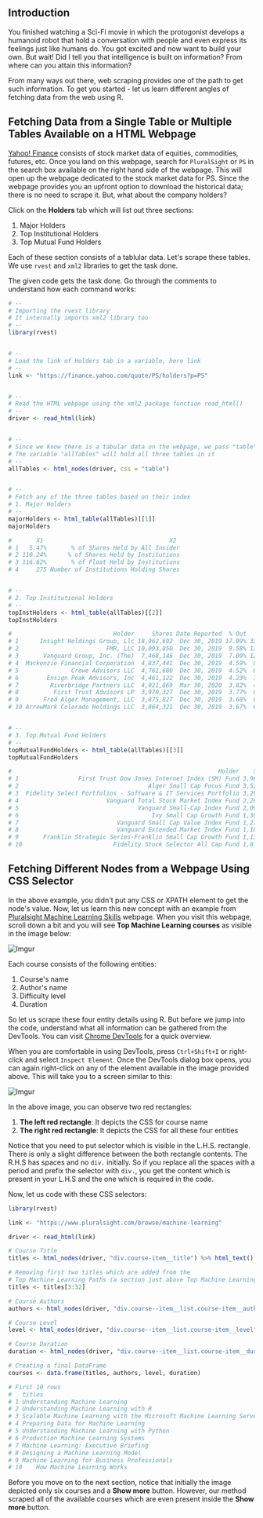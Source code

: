 ## Introduction
You finished watching a Sci-Fi movie in which the protogonist develops a humanoid robot that hold a conversation with people and even express its feelings just like humans do. You got excited and now want to build your own. But wait! Did I tell you that intelligence is built on information? From where can you attain this information?

From many ways out there, web scraping provides one of the path to get such information. To get you started - let us learn different angles of fetching data from the web using R. 

## Fetching Data from a Single Table or Multiple Tables Available on a HTML Webpage
[Yahoo! Finance](https://finance.yahoo.com/) consists of stock market data of equities, commodities, futures, etc. Once you land on this webpage, search for `PluralSight` or `PS` in the search box available on the right hand side of the webpage. This will open up the webpage dedicated to the stock market data for PS. Since the webpage provides you an upfront option to download the historical data; there is no need to scrape it. But, what about the company holders? 

Click on the **Holders** tab which will list out three sections:
1. Major Holders
2. Top Institutional Holders
3. Top Mutual Fund Holders

Each of these section consists of a tablular data. Let's scrape these tables. We use `rvest` and `xml2` libraries to get the task done.

The given code gets the task done. Go through the comments to understand how each command works:

```r
# --
# Importing the rvest library 
# It internally imports xml2 library too 
# --
library(rvest)


# --
# Load the link of Holders tab in a variable, here link
# --
link <- "https://finance.yahoo.com/quote/PS/holders?p=PS"


# --
# Read the HTML webpage using the xml2 package function read_html()
# --
driver <- read_html(link)


# --
# Since we know there is a tabular data on the webpage, we pass "table" as the CSS selector
# The variable "allTables" will hold all three tables in it
# --
allTables <- html_nodes(driver, css = "table")


# --
# Fetch any of the three tables based on their index
# 1. Major Holders
# --
majorHolders <- html_table(allTables)[[1]]
majorHolders

#       X1                                    X2
# 1   5.47%       % of Shares Held by All Insider
# 2 110.24%      % of Shares Held by Institutions
# 3 116.62%       % of Float Held by Institutions
# 4     275 Number of Institutions Holding Shares


# --
# 2. Top Institutional Holders
# --
topInstHolders <- html_table(allTables)[[2]]
topInstHolders

#                             Holder     Shares Date Reported  % Out       Value
# 1      Insight Holdings Group, Llc 18,962,692  Dec 30, 2019 17.99% 326,347,929
# 2                         FMR, LLC 10,093,850  Dec 30, 2019  9.58% 173,715,158
# 3       Vanguard Group, Inc. (The)  7,468,146  Dec 30, 2019  7.09% 128,526,792
# 4  Mackenzie Financial Corporation  4,837,441  Dec 30, 2019  4.59%  83,252,359
# 5               Crewe Advisors LLC  4,761,680  Dec 30, 2019  4.52%  81,948,512
# 6        Ensign Peak Advisors, Inc  4,461,122  Dec 30, 2019  4.23%  76,775,909
# 7         Riverbridge Partners LLC  4,021,869  Mar 30, 2020  3.82%  44,160,121
# 8          First Trust Advisors LP  3,970,327  Dec 30, 2019  3.77%  68,329,327
# 9       Fred Alger Management, LLC  3,875,827  Dec 30, 2019  3.68%  66,702,982
# 10 ArrowMark Colorado Holdings LLC  3,864,321  Dec 30, 2019  3.67%  66,504,964


# --
# 3. Top Mutual Fund Holders
# --
topMutualFundHolders <- html_table(allTables)[[3]]
topMutualFundHolders

#                                                           Holder    Shares Date Reported % Out      Value
# 1                 First Trust Dow Jones Internet Index (SM) Fund 3,964,962  Dec 30, 2019 3.76% 68,236,996
# 2                                     Alger Small Cap Focus Fund 3,527,274  Oct 30, 2019 3.35% 63,773,113
# 3  Fidelity Select Portfolios - Software & IT Services Portfolio 3,297,900  Jan 30, 2020 3.13% 63,946,281
# 4                         Vanguard Total Stock Market Index Fund 2,264,398  Dec 30, 2019 2.15% 38,970,289
# 5                                  Vanguard Small-Cap Index Fund 2,094,866  Dec 30, 2019 1.99% 36,052,643
# 6                                      Ivy Small Cap Growth Fund 1,302,887  Sep 29, 2019 1.24% 21,881,987
# 7                            Vanguard Small Cap Value Index Fund 1,278,504  Dec 30, 2019 1.21% 22,003,053
# 8                            Vanguard Extended Market Index Fund 1,186,015  Dec 30, 2019 1.13% 20,411,318
# 9       Franklin Strategic Series-Franklin Small Cap Growth Fund 1,134,200  Oct 30, 2019 1.08% 20,506,336
# 10                          Fidelity Stock Selector All Cap Fund 1,018,833  Jan 30, 2020 0.97% 19,755,171
```

## Fetching Different Nodes from a Webpage Using CSS Selector
In the above example, you didn't put any CSS or XPATH element to get the node's value. Now, let us learn this new concept with an example from [Pluralsight Machine Learning Skills](https://www.pluralsight.com/browse/machine-learning) webpage. When you visit this webpage, scroll down a bit and you will see **Top Machine Learning courses** as visible in the image below:

![Imgur](https://i.imgur.com/K23Zc4E.png)

Each course consists of the following entities:
1. Course's name
2. Author's name
3. Difficulty level
4. Duration

So let us scrape these four entity details using R. But before we jump into the code, understand what all information can be gathered from the DevTools. You can visit [Chrome DevTools](https://developers.google.com/web/tools/chrome-devtools) for a quick overview.

When you are comfortable in using DevTools, press `Ctrl+Shift+I` or right-click and select `Inspect Element`. Once the DevTools dialog box opens, you can again right-click on any of the element available in the image provided above. This will take you to a screen similar to this:

![Imgur](https://i.imgur.com/NoDGrqV.png)

In the above image, you can observe two red rectangles:
1. **The left red rectangle**: It depicts the CSS for course name
2. **The right red rectangle**: It depicts the CSS for all these four entities

Notice that you need to put selector which is visible in the L.H.S. rectangle. There is only a slight difference between the both rectangle contents. The R.H.S has spaces and no `div.` initially. So if you replace all the spaces with a period and prefix the selector with `div.`, you get the content which is present in your L.H.S and the one which is required in the code.

Now, let us code with these CSS selectors:


```r
library(rvest)

link <- "https://www.pluralsight.com/browse/machine-learning"

driver <- read_html(link)

# Course Title
titles <- html_nodes(driver, "div.course-item__title") %>% html_text()

# Removing first two titles which are added from the 
# Top Machine Learning Paths (a section just above Top Machine Learning courses)
titles <- titles[3:32]

# Course Authors
authors <- html_nodes(driver, "div.course--item__list.course-item__author") %>% html_text()

# Course Level
level <- html_nodes(driver, "div.course--item__list.course-item__level") %>% html_text()

# Course Duration
duration <- html_nodes(driver, "div.course--item__list.course-item__duration") %>% html_text()

# Creating a final DataFrame
courses <- data.frame(titles, authors, level, duration)

# First 10 rows
#   titles									                                              authors			      level		    duration
# 1	Understanding Machine Learning						                            David Chappell		Beginner	       43m
# 2	Understanding Machine Learning with R					                        Jerry Kurata		  Beginner	    1h 25m
# 3	Scalable Machine Learning with the Microsoft Machine Learning Server	Shawn Hainsworth	Advanced	    2h 21m
# 4	Preparing Data for Machine Learning					                          Janani Ravi		    Beginner	    3h 24m
# 5	Understanding Machine Learning with Python				                    Jerry Kurata		  Beginner	    1h 54m
# 6	Production Machine Learning Systems					                          Google Cloud		  Advanced	    3h 18m
# 7	Machine Learning: Executive Briefing					                        Simon Allardice		Beginner	       40m
# 8	Designing a Machine Learning Model					                          Janani Ravi		    Intermediate	3h 25m
# 9	Machine Learning for Business Professionals				                    Google Cloud		  Beginner	    5h 24m
# 10	How Machine Learning Works						                              Paolo Perrotta		Beginner	    2h 23m
```

Before you move on to the next section, notice that initially the image depicted only six courses and a **Show more** button. However, our method scraped all of the available courses which are even present inside the **Show more** button.  












